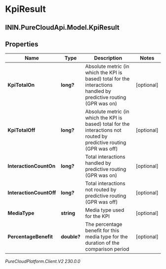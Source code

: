 # KpiResult

## ININ.PureCloudApi.Model.KpiResult

## Properties

|Name | Type | Description | Notes|
|------------ | ------------- | ------------- | -------------|
| **KpiTotalOn** | **long?** | Absolute metric (in which the KPI is based) total for the interactions handled by predictive routing (GPR was on) | [optional] |
| **KpiTotalOff** | **long?** | Absolute metric (in which the KPI is based) total for the interactions not routed by predictive routing (GPR was off) | [optional] |
| **InteractionCountOn** | **long?** | Total interactions handled by predictive routing (GPR was on) | [optional] |
| **InteractionCountOff** | **long?** | Total interactions not routed by predictive routing (GPR was off) | [optional] |
| **MediaType** | **string** | Media type used for the KPI | [optional] |
| **PercentageBenefit** | **double?** | The percentage benefit for this media type for the duration of the comparison period | [optional] |



_PureCloudPlatform.Client.V2 230.0.0_
